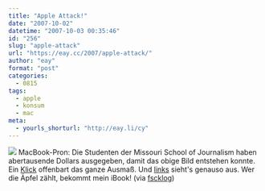 ```yaml
---
title: "Apple Attack!"
date: "2007-10-02"
datetime: "2007-10-03 00:35:46"
id: "256"
slug: "apple-attack"
url: "https://eay.cc/2007/apple-attack/"
author: "eay"
format: "post"
categories:
  - 0815
tags:
  - apple
  - konsum
  - mac
meta:
  - yourls_shorturl: "http://eay.li/cy"
---
```


[![](/uploads/2007/appleattack.jpg)](http://duggmirror.com/apple/Look_at_them_apples/9489b70ab55692ffcac3ec776aa50a1f_img_6672s.jpg) MacBook-Pron: Die Studenten der Missouri School of Journalism haben abertausende Dollars ausgegeben, damit das obige Bild entstehen konnte. Ein [Klick](http://duggmirror.com/apple/Look_at_them_apples/9489b70ab55692ffcac3ec776aa50a1f_img_6672s.jpg) offenbart das ganze Ausmaß. Und [links](http://duggmirror.com/apple/Look_at_them_apples/cba56d2d8545c3b1818ab1c3c1ba58de_img_6671s.jpg) sieht's genauso aus. Wer die Äpfel zählt, bekommt mein iBook! (via [fscklog](http://www.fscklog.com/2007/10/mac-monokultur.html))
